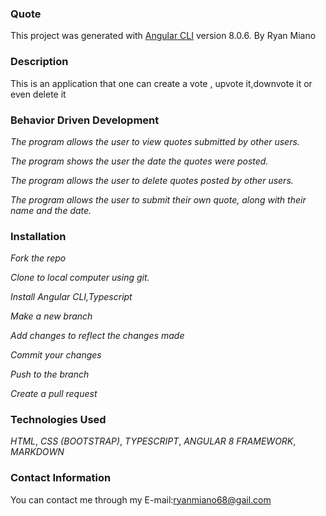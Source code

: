 ### Quote

This project was generated with [Angular CLI](https://github.com/angular/angular-cli) version 8.0.6. By Ryan Miano

### Description
This is an application that one can create a vote , upvote it,downvote it or even delete it

### Behavior Driven Development

*The program allows the user to view quotes submitted by other users.*

*The program shows the user the date the quotes were posted.*

*The program allows the user to delete quotes posted by other users.*

*The program allows the user to submit their own quote, along with their name and the date.*

### Installation

*Fork the repo*

*Clone to local computer using git.*

*Install Angular CLI,Typescript*

*Make a new branch*

*Add changes to reflect the changes made*

*Commit your changes*

*Push to the branch*

*Create a pull request*

### Technologies Used
*HTML*,
*CSS (BOOTSTRAP)*,
*TYPESCRIPT*,
*ANGULAR 8 FRAMEWORK*,
*MARKDOWN*

### Contact Information 
You can contact me through my E-mail:ryanmiano68@gail.com









